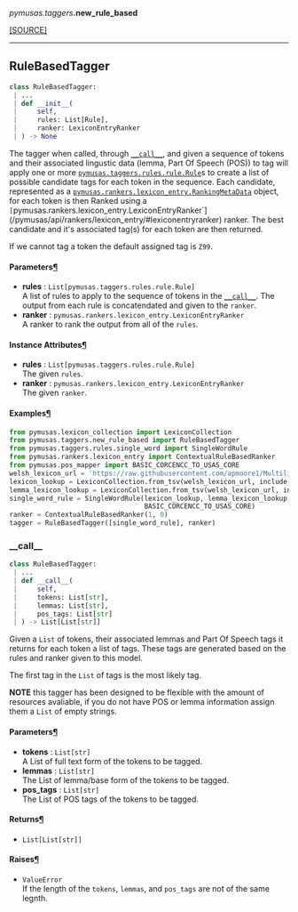 <div className="source-div">
 <p><i>pymusas</i><i>.taggers</i><strong>.new_rule_based</strong></p>
 <p><a className="sourcelink" href="https://github.com/UCREL/pymusas/blob/main/pymusas/taggers/new_rule_based.py">[SOURCE]</a></p>
</div>
<div></div>

---

<a id="pymusas.taggers.new_rule_based.RuleBasedTagger"></a>

## RuleBasedTagger

```python
class RuleBasedTagger:
 | ...
 | def __init__(
 |     self,
 |     rules: List[Rule],
 |     ranker: LexiconEntryRanker
 | ) -> None
```

The tagger when called, through [`__call__`](#__call__), and given a sequence of
tokens and their associated lingustic data (lemma, Part Of Speech (POS))
to tag will apply one or more [`pymusas.taggers.rules.rule.Rule`](/pymusas/api/taggers/rules/rule/#rule)s
to create a list of possible candidate tags for each token in the sequence.
Each candidate, represented as a
[`pymusas.rankers.lexicon_entry.RankingMetaData`](/pymusas/api/rankers/lexicon_entry/#rankingmetadata) object, for each
token is then Ranked using a
`[`pymusas.rankers.lexicon_entry.LexiconEntryRanker`](/pymusas/api/rankers/lexicon_entry/#lexiconentryranker) ranker. The best
candidate and it's associated tag(s) for each token are then returned.

If we cannot tag a token the default assigned tag is `Z99`.

<h4 id="rulebasedtagger.parameters">Parameters<a className="headerlink" href="#rulebasedtagger.parameters" title="Permanent link">&para;</a></h4>


- __rules__ : `List[pymusas.taggers.rules.rule.Rule]` <br/>
    A list of rules to apply to the sequence of tokens in the
    [`__call__`](#__call__). The output from each rule is concatendated and given
    to the `ranker`.
- __ranker__ : `pymusas.rankers.lexicon_entry.LexiconEntryRanker` <br/>
    A ranker to rank the output from all of the `rules`.

<h4 id="rulebasedtagger.instance_attributes">Instance Attributes<a className="headerlink" href="#rulebasedtagger.instance_attributes" title="Permanent link">&para;</a></h4>


- __rules__ : `List[pymusas.taggers.rules.rule.Rule]` <br/>
    The given `rules`.
- __ranker__ : `pymusas.rankers.lexicon_entry.LexiconEntryRanker` <br/>
    The given `ranker`.

<h4 id="rulebasedtagger.examples">Examples<a className="headerlink" href="#rulebasedtagger.examples" title="Permanent link">&para;</a></h4>

``` python
from pymusas.lexicon_collection import LexiconCollection
from pymusas.taggers.new_rule_based import RuleBasedTagger
from pymusas.taggers.rules.single_word import SingleWordRule
from pymusas.rankers.lexicon_entry import ContextualRuleBasedRanker
from pymusas.pos_mapper import BASIC_CORCENCC_TO_USAS_CORE
welsh_lexicon_url = 'https://raw.githubusercontent.com/apmoore1/Multilingual-USAS/master/Welsh/semantic_lexicon_cy.tsv'
lexicon_lookup = LexiconCollection.from_tsv(welsh_lexicon_url, include_pos=True)
lemma_lexicon_lookup = LexiconCollection.from_tsv(welsh_lexicon_url, include_pos=False)
single_word_rule = SingleWordRule(lexicon_lookup, lemma_lexicon_lookup,
                                  BASIC_CORCENCC_TO_USAS_CORE)
ranker = ContextualRuleBasedRanker(1, 0)
tagger = RuleBasedTagger([single_word_rule], ranker)
```

<a id="pymusas.taggers.new_rule_based.RuleBasedTagger.__call__"></a>

### \_\_call\_\_

```python
class RuleBasedTagger:
 | ...
 | def __call__(
 |     self,
 |     tokens: List[str],
 |     lemmas: List[str],
 |     pos_tags: List[str]
 | ) -> List[List[str]]
```

Given a `List` of tokens, their associated lemmas and Part Of Speech tags
it returns for each token a list of tags. These tags are generated based
on the rules and ranker given to this model.

The first tag in the `List` of tags is the most likely tag.

**NOTE** this tagger has been designed to be flexible with the amount of
resources avaliable, if you do not have POS or lemma information assign
them a `List` of empty strings.

<h4 id="__call__.parameters">Parameters<a className="headerlink" href="#__call__.parameters" title="Permanent link">&para;</a></h4>


- __tokens__ : `List[str]` <br/>
    A List of full text form of the tokens to be tagged.
- __lemmas__ : `List[str]` <br/>
    The List of lemma/base form of the tokens to be tagged.
- __pos\_tags__ : `List[str]` <br/>
    The List of POS tags of the tokens to be tagged.

<h4 id="__call__.returns">Returns<a className="headerlink" href="#__call__.returns" title="Permanent link">&para;</a></h4>


- `List[List[str]]` <br/>

<h4 id="__call__.raises">Raises<a className="headerlink" href="#__call__.raises" title="Permanent link">&para;</a></h4>


- `ValueError` <br/>
    If the length of the `tokens`, `lemmas`, and `pos_tags` are not of
    the same legnth.

